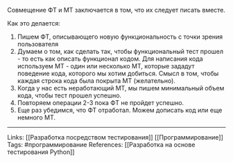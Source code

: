 Совмещение ФТ и МТ заключается в том, что их следует писать вместе. 

Как это делается:
1. Пишем ФТ, описывающего новую функциональность с точки зрения пользователя
2. Думаем о том, как сделать так, чтобы функциональный тест прошел - то есть как описать функционал кодом. Для написания кода используем МТ - один или несколько МТ, которые зададут поведение кода, которого мы хотим добиться. Смысл в том, чтобы каждая строка кода была покрыта МТ (желательно).
3. Когда у нас есть неработающий МТ, мы пишем минимальный объем кода, чтобы тест прошел успешно. 
4. Повторяем операции 2-3 пока ФТ не пройдет успешно.
5. Еще раз убедимся, что ФТ отработал. Можем дописать код или еще немного МТ. 
___
Links: [[Разработка посредством тестирования]] [[Программирование]]
Tags: #программирование 
References: [[Разработка на основе тестирования Python]]
